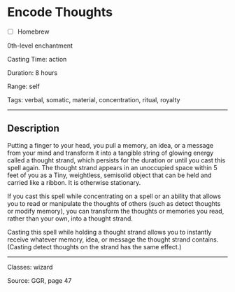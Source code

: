 # Encode Thoughts

- [ ] Homebrew

0th-level enchantment

Casting Time: action

Duration: 8 hours

Range: self

Tags: verbal, somatic, material, concentration, ritual, royalty

---

## Description
Putting a finger to your head, you pull a memory, an idea, or a message from your mind and transform it into a tangible string of glowing energy called a thought strand, which persists for the duration or until you cast this spell again. The thought strand appears in an unoccupied space within 5 feet of you as a Tiny, weightless, semisolid object that can be held and carried like a ribbon. It is otherwise stationary.

If you cast this spell while concentrating on a spell or an ability that allows you to read or manipulate the thoughts of others (such as detect thoughts or modify memory), you can transform the thoughts or memories you read, rather than your own, into a thought strand.

Casting this spell while holding a thought strand allows you to instantly receive whatever memory, idea, or message the thought strand contains. (Casting detect thoughts on the strand has the same effect.)

---

Classes: wizard

Source: GGR, page 47
